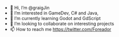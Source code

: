 - 👋 Hi, I’m @graigJin
- 👀 I’m interested in GameDev, C# and Java, 
- 🌱 I’m currently learning Godot and GdScript
- 💞️ I’m looking to collaborate on interesting projects
- 📫 How to reach me https://twitter.com/Foreador

<!---
graigJin/graigJin is a ✨ special ✨ repository because its `README.md` (this file) appears on your GitHub profile.
You can click the Preview link to take a look at your changes.
--->
